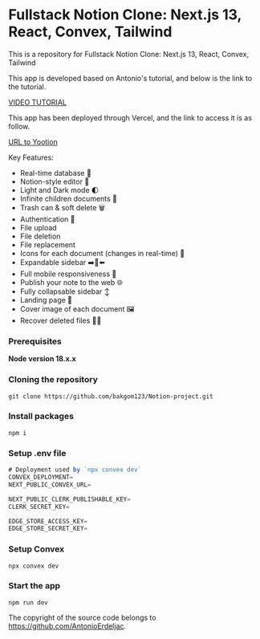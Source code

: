 # Fullstack Notion Clone: Next.js 13, React, Convex, Tailwind

This is a repository for Fullstack Notion Clone: Next.js 13, React, Convex, Tailwind

This app is developed based on Antonio's tutorial, and below is the link to the tutorial.

[VIDEO TUTORIAL](https://www.youtube.com/watch?v=ZbX4Ok9YX94)

This app has been deployed through Vercel, and the link to access it is as follow.

[URL to Yootion](note-taking-app-ochre-seven.vercel.app)

Key Features:

- Real-time database  🔗 
- Notion-style editor 📝 
- Light and Dark mode 🌓
- Infinite children documents 🌲
- Trash can & soft delete 🗑️
- Authentication 🔐 
- File upload
- File deletion
- File replacement
- Icons for each document (changes in real-time) 🌠
- Expandable sidebar ➡️🔀⬅️
- Full mobile responsiveness 📱
- Publish your note to the web 🌐
- Fully collapsable sidebar ↕️
- Landing page 🛬
- Cover image of each document 🖼️
- Recover deleted files 🔄📄

### Prerequisites

**Node version 18.x.x**

### Cloning the repository

```shell
git clone https://github.com/bakgom123/Notion-project.git
```

### Install packages

```shell
npm i
```

### Setup .env file


```js
# Deployment used by `npx convex dev`
CONVEX_DEPLOYMENT=
NEXT_PUBLIC_CONVEX_URL=

NEXT_PUBLIC_CLERK_PUBLISHABLE_KEY=
CLERK_SECRET_KEY=

EDGE_STORE_ACCESS_KEY=
EDGE_STORE_SECRET_KEY=
```

### Setup Convex

```shell
npx convex dev

```

### Start the app

```shell
npm run dev
```

The copyright of the source code belongs to https://github.com/AntonioErdeljac. 
